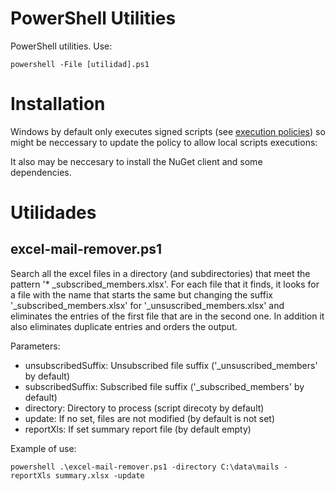 # PowerShell Utilities

PowerShell utilities.
Use:
```
powershell -File [utilidad].ps1
```

# Installation
Windows by default only executes signed scripts (see [execution policies](https:/go.microsoft.com/fwlink/?LinkID=135170)) so might be neccessary to update the policy to allow local scripts executions:

It also may be neccesary to install the NuGet client and some dependencies.

# Utilidades

## excel-mail-remover.ps1

Search all the excel files in a directory (and subdirectories) that meet the pattern '* _subscribed_members.xlsx'. 
For each file that it finds, it looks for a file with the name that starts the same but changing the suffix '_subscribed_members.xlsx' for '_unsuscribed_members.xlsx' and eliminates the entries of the first file that are in the second one. In addition it also eliminates duplicate entries and orders the output.

Parameters:
 * unsubscribedSuffix: Unsubscribed file suffix ('_unsuscribed_members' by default)
 * subscribedSuffix:  Subscribed file suffix ('_subscribed_members' by default)
 * directory: Directory to process (script direcoty by default)
 * update: If no set, files are not modified (by default is not set)
 * reportXls: If set summary report file (by default empty)

Example of use:
```
powershell .\excel-mail-remover.ps1 -directory C:\data\mails -reportXls summary.xlsx -update
```